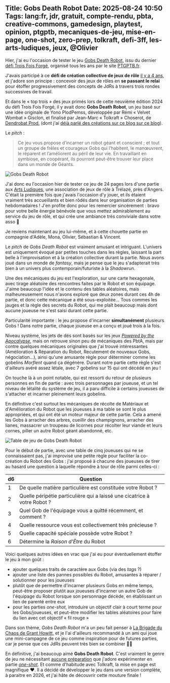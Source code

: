 Title: Gobs Death Robot
Date: 2025-08-24 10:50
Tags: lang:fr, jdr, gratuit, compte-rendu, pbta, creative-commons, gamedesign, playtest, opinion, ptgptb, mecaniques-de-jeu, mise-en-page, one-shot, zero-prep, tolkraft, defi-3ff, les-arts-ludiques, jeux, @Olivier
---
Hier, j'ai eu l'occasion de tester le jeu [Gobs Death Robot](https://dendrobat.fr/gobs-death-robot-3ff9-2024),
issu du dernier [défi Trois Fois Forgé](https://ptgptb.fr/defi-troisfoisforge),
organisé tous les ans par le site [PTGPTB.fr](https://ptgptb.fr).

J'avais participé à ce **défi de création collective de jeux de rôle** [il y a 4 ans](defi-trois-fois-forge-2021.html), et j'adore son principe :
concevoir des jeux de rôles en **se passant le relai** pour étoffer progressivement des concepts de JdRs
à travers trois rondes successives de travail.

Et dans le « top trois » des jeux primés lors de cette neuvième édition 2024 du défi Trois Fois Forgé,
il y avait donc **Gobs Death Robot**, un jeu basé sur une idée originale de Yono PlodPemss,
développée par Rémi « Velvet Wombat » Gisclon,
et finalisé par Jean-Marc « Tolkraft » Choserot, de [Dendrobat Prod.](https://dendrobat.fr/)
(dont j'ai [déjà parlé des créations sur ce blog sur ce blog](https://chezsoi.org/lucas/blog/tag/tolkraft.html)). 

Le _pitch_ :

> Ce jeu vous propose d’incarner un robot géant et conscient ; et tout un groupe de frêles et courageux
Gobs qui l’habitent, le manœuvrent, le réparent et l’améliorent au péril de leur vie. En travaillant en
symbiose, en coopérant, ils pourront peut-être trouver leur place dans un monde de Géants.

![Gobs Death Robot](images/2025/08/GobsDeathRobot.jpg)

J'ai donc eu l'occasion hier de tester ce jeu de 24 pages lors d'une partie aux [Arts Ludiques](https://www.lesartsludiques.fr/), une association de jeux de rôle à Trélazé, près d'Angers.
C'était la première fois que j'avais l'occasion d'y jouer, et ils étaient vraiment très accueillants
et bien rôdés dans leur organisation de parties hebdomadaires ! J'en profite donc pour les remercier sincèrement : bravo pour votre belle énergie bénévole que vous mettez admirablement au service du jeu de rôle, et qui crée une ambiance très conviviale dans votre asso 🙏

Je reviens maintenant au jeu lui-même, et à cette chouette partie en compagnie d'Adèle, Mona, Olivier, Sébastian & Vincent.

Le _pitch_ de _Gobs Death Robot_ est vraiment amusant et intriguant.
L'univers est uniquement évoqué par petites touches dans les règles,
laissant la part belle à l'improvisation et à la création collective durant la partie.
Nous avons joué dans un monde de _fantasy_, mais je pense que le jeu s'adapterait très bien à un univers plus contemporain/futuriste à la _Shadowrun_.

Une des mécaniques du jeu est l'exploration, sur une carte hexagonale,
avec tirage aléatoire des rencontres faites par le Robot et son équipage.
J'aime beaucoup l'idée et le contenu des tables aléatoires,
mais malheureusement nous n'avons exploré que deux zones durant ces 4h de partie,
et donc cette mécanique a été sous-exploitée...
Tous commes les jauges et la règle des secrets du Robot, qui me plaît beaucoup
mais dont aucune joueuse ne s'est saisi durant cette partie.

Particularité importante : le jeu propose d'incarner **simultanément** plusieurs Gobs !
Dans notre partie, chaque joueuse en a conçu et joué trois à la fois.

Niveau système, les jets de dés sont basés sur les jeux [_Powered by the Apocalypse_](tag/pbta.html),
mais on retrouve sinon peu de mécaniques des PbtA, mais par contre quelques mécaniques originales que j'ai trouvé intéressantes (Amélioration & Réparation du Robot, Recutement de nouveaux Gobs, négociation...), ainsi qu'une amusante règle pour déterminer comme les gobelins _Morflent_ quand ça dégénère.
Durant notre partie cette règle s'est d'ailleurs avéré assez létale, avec 7 gobelins sur 15 qui ont décédé en jeu !

On touche là à un point notable, qui est ressorti du retour de plusieurs personnes en fin de partie :
avec trois personnages par joueuse, et un tel niveau de létalité du système de jeu, il a paru difficile à certains joueuses de s'attacher et incarner pleinement leurs gobelins.

En définitive c'est surtout les mécaniques de récolte de Matériaux et d'Amélioration du Robot
que les joueuses à ma table se sont le plus appropriées,
et qui ont été un moteur majeur de cette partie.
Cela a amené les Gobs à arracher des arbres, cueillir des champignons, arracher des lianes, massacrer un troupeau de licornes pour récolter leur viande et leurs cornes, piller un autre Robot géant abandonné, etc.

![Table de jeu de Gobs Death Robot](images/2025/08/GobsDeathRobot-table-de-jeu.jpg)

Pour le début de partie, avec une table de cinq joueuses qui ne se connaissaient pas,
j'ai improvisé une petite règle pour faciliter la co-création du Robot des Gobs :
j'ai proposé à chacune des joueuses de tirer au hasard une question à laquelle répondre à tour de rôle parmi celles-ci :

d6 | Question
---|-
1  | De quelle matière particulière est constituée votre Robot ?
2  | Quelle péripétie particulière qui a laissé une cicatrice à votre Robot ?
3  | Quel Gob de l'équipage vous a quitté récemment, et comment ?
4  | Quelle ressource vous est collectivement très précieuse ?
5  | Quelle capacité spéciale possède votre Robot ?
6  | Détermine la _Raison d'Être_ du Robot

Voici quelques autres idées en vrac que j'ai eu pour éventuellement étoffer le jeu à mon goût :

* ajouter quelques traits de caractère aux Gobs (via des _tags_ ?)
* ajouter une liste des pannes possibles du Robot, amusantes à réparer / solutionner pour les joueuses
* plutôt que de permettre d'incarner plusieurs Gobs en même temps, peut-être proposer plutôt aux joueuses d'incarner un autre Gob de l'équipage du Robot lorsque son personnage décède, en établissant un lien de parenté entre eux
* pour les parties _one-shot_, introduire un objectif clair à court terme pour les Gobs/joueuses, et peut-être modifier les tables aléatoires pour faire du lien avec cet objectif « fil rouge »

Dans son thème, _Gobs Death Robot_ m'a un peu fait penser à [La Brigade du Chaos de Grant Howitt](https://chezsoi.org/lucas/blog/la-brigade-du-chaos.html), et je l'ai d'ailleurs recommandé à un ami qui joue une mini-campagne de ce jeu comme inspiration pour de futures parties, car je pense que ces JdRs peuvent très bien se combiner 🧌🙂

En définitive, j'ai beaucoup aimé **Gobs Death Robot**.
C'est vraiment le genre de jeu ne nécessitant [aucune préparation](https://chezsoi.org/lucas/blog/tag/zero-prep.html) que j'adore expérimenter en partie [_one-shot_](https://chezsoi.org/lucas/blog/tag/one-shot.html).
Et comme d'habitude avec Tolkraft, la mise en page est magnifique ❤️.
Il a décidé de développer le jeu dans une version complète, à paraitre en 2026,
et j'ai hâte de découvrir cette mouture finale !

<style>
article table          { border-collapse: collapse; margin: 2rem auto; border-style: hidden; }
article td, article th { border: 2px solid #444; padding: .5rem; }
</style>

